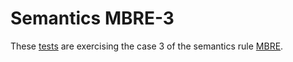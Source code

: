 # Semantics MBRE-3

These [tests](.) are exercising the case 3 of the semantics rule [MBRE](../mbre/Readme.md).
